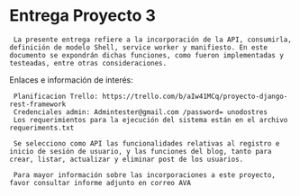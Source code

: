 # Entrega Proyecto 3

     La presente entrega refiere a la incorporación de la API, consumirla, definición de modelo Shell, service worker y manifiesto. En este documento se expondrán dichas funciones, como fueron implementadas y testeadas, entre otras consideraciones.
     
Enlaces e información de interés:

     Planificacion Trello: https://trello.com/b/aIw41MCq/proyecto-django-rest-framework
     Credenciales admin: Admintester@gmail.com /password= unodostres
     Los requerimientos para la ejecución del sistema están en el archivo requeriments.txt

     Se selecciono como API las funcionalidades relativas al registro e inicio de sesión de usuario, y las funciones del blog, tanto para crear, listar, actualizar y eliminar post de los usuarios.
     
     Para mayor información sobre las incorporaciones a este proyecto, favor consultar informe adjunto en correo AVA
